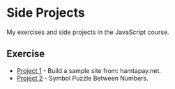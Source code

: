 # Side Projects
My exercises and side projects in the JavaScript course.

## Exercise
- [Project 1](https://github.com/amirhossein-github/master-khateri/blob/main/side-projects/sampleSite(hamtapay.net)/README.md) - Build a sample site from: hamtapay.net.
- [Project 2](https://github.com/amirhossein-github/master-khateri/blob/main/side-projects/puzzle1/README.md) - Symbol Puzzle Between Numbers.